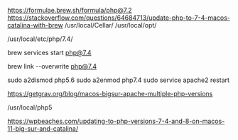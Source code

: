 https://formulae.brew.sh/formula/php@7.2
https://stackoverflow.com/questions/64684713/update-php-to-7-4-macos-catalina-with-brew
/usr/local/Cellar/
/usr/local/opt/

/usr/local/etc/php/7.4/

brew services start php@7.4

brew link --overwrite php@7.4

sudo a2dismod php5.6
sudo a2enmod php7.4
sudo service apache2 restart

https://getgrav.org/blog/macos-bigsur-apache-multiple-php-versions

/usr/local/php5

https://wpbeaches.com/updating-to-php-versions-7-4-and-8-on-macos-11-big-sur-and-catalina/

